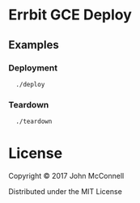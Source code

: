# Errbit GCE Deploy

## Examples

### Deployment

```
  ./deploy
```

### Teardown

```
  ./teardown
```

# License

Copyright © 2017 John McConnell

Distributed under the MIT License
